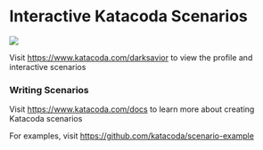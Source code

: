 # Interactive Katacoda Scenarios

[![](http://shields.katacoda.com/katacoda/darksavior/count.svg)](https://www.katacoda.com/darksavior "Get your profile on Katacoda.com")

Visit https://www.katacoda.com/darksavior to view the profile and interactive scenarios

### Writing Scenarios
Visit https://www.katacoda.com/docs to learn more about creating Katacoda scenarios

For examples, visit https://github.com/katacoda/scenario-example

